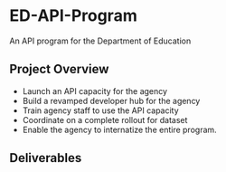 # ED-API-Program
An API program for the Department of Education

## Project Overview 
* Launch an API capacity for the agency 
* Build a revamped developer hub for the agency
* Train agency staff to use the API capacity 
* Coordinate on a complete rollout for dataset 
* Enable the agency to internatize the entire program.  

## Deliverables
